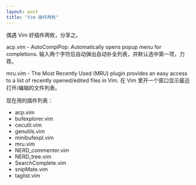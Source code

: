 ```yaml
---
layout: post
title: "Vim 插件两枚"
---
```


偶遇 Vim 好插件两枚，分享之。

acp.vim - AutoComplPop: Automatically opens popup menu for completions. 输入两个字符后自动弹出自动补全列表，并默认选中第一项，力荐。

mru.vim - The Most Recently Used (MRU) plugin provides an easy access to a list of recently opened/edited files in Vim. 在 Vim 里开一个窗口显示最近打开/编辑的文件列表。

现在用的插件列表：

- acp.vim
- bufexplorer.vim
- cecutil.vim
- genutils.vim
- minibufexpl.vim
- mru.vim
- NERD_commenter.vim
- NERD_tree.vim
- SearchComplete.vim
- snipMate.vim
- taglist.vim

